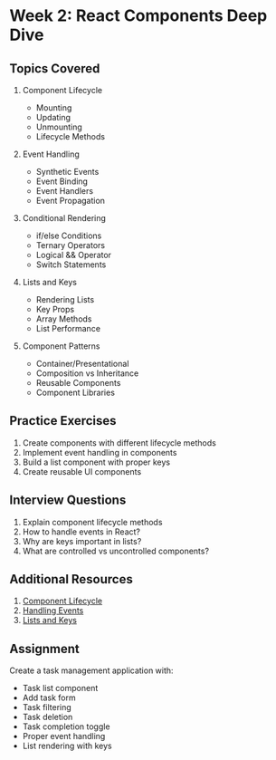 # Week 2: React Components Deep Dive

## Topics Covered

1. Component Lifecycle

   - Mounting
   - Updating
   - Unmounting
   - Lifecycle Methods

2. Event Handling

   - Synthetic Events
   - Event Binding
   - Event Handlers
   - Event Propagation

3. Conditional Rendering

   - if/else Conditions
   - Ternary Operators
   - Logical && Operator
   - Switch Statements

4. Lists and Keys

   - Rendering Lists
   - Key Props
   - Array Methods
   - List Performance

5. Component Patterns
   - Container/Presentational
   - Composition vs Inheritance
   - Reusable Components
   - Component Libraries

## Practice Exercises

1. Create components with different lifecycle methods
2. Implement event handling in components
3. Build a list component with proper keys
4. Create reusable UI components

## Interview Questions

1. Explain component lifecycle methods
2. How to handle events in React?
3. Why are keys important in lists?
4. What are controlled vs uncontrolled components?

## Additional Resources

1. [Component Lifecycle](https://reactjs.org/docs/react-component.html)
2. [Handling Events](https://reactjs.org/docs/handling-events.html)
3. [Lists and Keys](https://reactjs.org/docs/lists-and-keys.html)

## Assignment

Create a task management application with:

- Task list component
- Add task form
- Task filtering
- Task deletion
- Task completion toggle
- Proper event handling
- List rendering with keys
